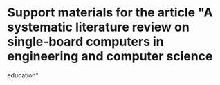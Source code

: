 # Support materials for the article "A systematic literature review on single-board computers in engineering and computer science
education"
